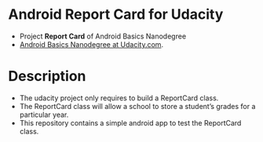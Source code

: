 # Android Report Card for Udacity

- Project **Report Card** of Android Basics Nanodegree
- [Android Basics Nanodegree at Udacity.com](https://www.udacity.com/course/android-basics-nanodegree-by-google--nd803).

# Description 
- The udacity project only requires to build a ReportCard class.
- The ReportCard class will allow a school to store a student’s grades for a particular year.
- This repository contains a simple android app to test the ReportCard class. 
